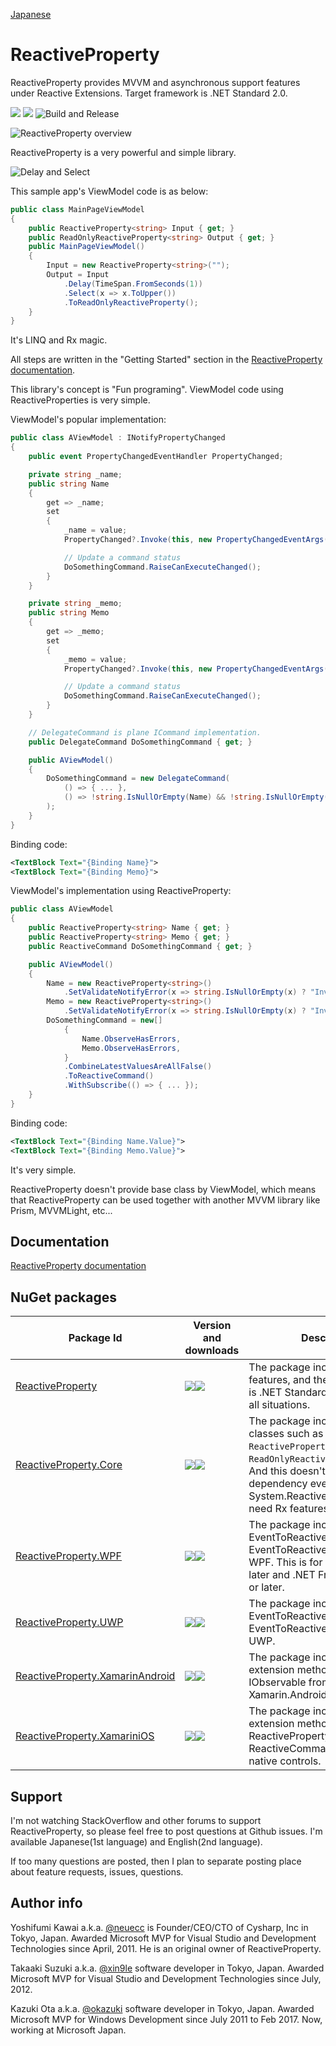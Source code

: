 [Japanese](http://blog.okazuki.jp/entry/2015/12/05/221154)

# ReactiveProperty

ReactiveProperty provides MVVM and asynchronous support features under Reactive Extensions. Target framework is .NET Standard 2.0.

![](https://img.shields.io/nuget/v/ReactiveProperty.svg)
![](https://img.shields.io/nuget/dt/ReactiveProperty.svg)
![Build and Release](https://github.com/runceel/ReactiveProperty/workflows/Build%20and%20Release/badge.svg)

![ReactiveProperty overview](Images/rpsummary.png)

ReactiveProperty is a very powerful and simple library.

![Delay and Select](Images/launch-uwp-app.gif)

This sample app's ViewModel code is as below:

```cs
public class MainPageViewModel
{
    public ReactiveProperty<string> Input { get; }
    public ReadOnlyReactiveProperty<string> Output { get; }
    public MainPageViewModel()
    {
        Input = new ReactiveProperty<string>("");
        Output = Input
            .Delay(TimeSpan.FromSeconds(1))
            .Select(x => x.ToUpper())
            .ToReadOnlyReactiveProperty();
    }
}
```

It's LINQ and Rx magic.

All steps are written in the "Getting Started" section in the [ReactiveProperty documentation](https://runceel.github.io/ReactiveProperty/).

This library's concept is "Fun programing". 
ViewModel code using ReactiveProperties is very simple.


ViewModel's popular implementation:
```cs
public class AViewModel : INotifyPropertyChanged
{
    public event PropertyChangedEventHandler PropertyChanged;

    private string _name;
    public string Name
    {
        get => _name;
        set
        {
            _name = value;
            PropertyChanged?.Invoke(this, new PropertyChangedEventArgs(nameof(Name)));

            // Update a command status
            DoSomethingCommand.RaiseCanExecuteChanged();
        }
    }

    private string _memo;
    public string Memo
    {
        get => _memo;
        set
        {
            _memo = value;
            PropertyChanged?.Invoke(this, new PropertyChangedEventArgs(nameof(Memo)));

            // Update a command status
            DoSomethingCommand.RaiseCanExecuteChanged();
        }
    }

    // DelegateCommand is plane ICommand implementation.
    public DelegateCommand DoSomethingCommand { get; }

    public AViewModel()
    {
        DoSomethingCommand = new DelegateCommand(
            () => { ... },
            () => !string.IsNullOrEmpty(Name) && !string.IsNullOrEmpty(Memo)
        );
    }
}
```

Binding code:
```xml
<TextBlock Text="{Binding Name}">
<TextBlock Text="{Binding Memo}">
```

ViewModel's implementation using ReactiveProperty:
```cs
public class AViewModel
{
    public ReactiveProperty<string> Name { get; }
    public ReactiveProperty<string> Memo { get; }
    public ReactiveCommand DoSomethingCommand { get; }

    public AViewModel()
    {
        Name = new ReactiveProperty<string>()
            .SetValidateNotifyError(x => string.IsNullOrEmpty(x) ? "Invalid value" : null);
        Memo = new ReactiveProperty<string>()
            .SetValidateNotifyError(x => string.IsNullOrEmpty(x) ? "Invalid value" : null);
        DoSomethingCommand = new[]
            {
                Name.ObserveHasErrors,
                Memo.ObserveHasErrors,
            }
            .CombineLatestValuesAreAllFalse()
            .ToReactiveCommand()
            .WithSubscribe(() => { ... });
    }
}
```

Binding code:
```xml
<TextBlock Text="{Binding Name.Value}">
<TextBlock Text="{Binding Memo.Value}">
```

It's very simple.

ReactiveProperty doesn't provide base class by ViewModel, which means that ReactiveProperty can be used together with another MVVM library like Prism, MVVMLight, etc...

## Documentation

[ReactiveProperty documentation](https://runceel.github.io/ReactiveProperty/)

## NuGet packages

|Package Id|Version and downloads|Description|
|----|----|----|
|[ReactiveProperty](https://www.nuget.org/packages/ReactiveProperty/)|![](https://img.shields.io/nuget/v/ReactiveProperty.svg)![](https://img.shields.io/nuget/dt/ReactiveProperty.svg)|The package includes all core features, and the target platform is .NET Standard 2.0. It fits almost all situations.|
|[ReactiveProperty.Core](https://www.nuget.org/packages/ReactiveProperty.Core/)|![](https://img.shields.io/nuget/v/ReactiveProperty.Core.svg)![](https://img.shields.io/nuget/dt/ReactiveProperty.Core.svg)|The package includes minimum classes such as `ReactivePropertySlim<T>` and `ReadOnlyReactivePropertySlim<T>`. And this doesn't have any dependency even System.Reactive. If you don't need Rx features, then it fits.|
|[ReactiveProperty.WPF](https://www.nuget.org/packages/ReactiveProperty.WPF/)|![](https://img.shields.io/nuget/v/ReactiveProperty.WPF.svg)![](https://img.shields.io/nuget/dt/ReactiveProperty.WPF.svg)|The package includes EventToReactiveProperty and EventToReactiveCommand for WPF. This is for .NET Core 3.0 or later and .NET Framework 4.6.1 or later.|
|[ReactiveProperty.UWP](https://www.nuget.org/packages/ReactiveProperty.UWP/)|![](https://img.shields.io/nuget/v/ReactiveProperty.UWP.svg)![](https://img.shields.io/nuget/dt/ReactiveProperty.UWP.svg)|The package includes EventToReactiveProperty and EventToReactiveCommand for UWP.|
|[ReactiveProperty.XamarinAndroid](https://www.nuget.org/packages/ReactiveProperty.XamarinAndroid/)|![](https://img.shields.io/nuget/v/ReactiveProperty.XamarinAndroid.svg)![](https://img.shields.io/nuget/dt/ReactiveProperty.XamarinAndroid.svg)|The package includes many extension methods to create IObservable from events for Xamarin.Android native.|
|[ReactiveProperty.XamariniOS](https://www.nuget.org/packages/ReactiveProperty.XamariniOS/)|![](https://img.shields.io/nuget/v/ReactiveProperty.XamariniOS.svg)![](https://img.shields.io/nuget/dt/ReactiveProperty.XamariniOS.svg)|The package includes many extension methods to bind ReactiveProperty and ReactiveCommand to Xamarin.iOS native controls.|

## Support

I'm not watching StackOverflow and other forums to support ReactiveProperty, so please feel free to post questions at Github issues.
I'm available Japanese(1st language) and English(2nd language).

If too many questions are posted, then I plan to separate posting place about feature requests, issues, questions.

## Author info

Yoshifumi Kawai a.k.a. [@neuecc](https://twitter.com/neuecc) is Founder/CEO/CTO of Cysharp, Inc in Tokyo, Japan.
Awarded Microsoft MVP for Visual Studio and Development Technologies since April, 2011.
He is an original owner of ReactiveProperty.

Takaaki Suzuki a.k.a. [@xin9le](https://twitter.com/xin9le) software developer in Tokyo, Japan.
Awarded Microsoft MVP for Visual Studio and Development Technologies since July, 2012.

Kazuki Ota a.k.a. [@okazuki](https://twitter.com/okazuki) software developer in Tokyo, Japan.
Awarded Microsoft MVP for Windows Development since July 2011 to Feb 2017.
Now, working at Microsoft Japan.
